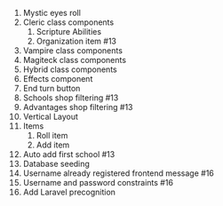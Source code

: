 1. Mystic eyes roll
2. Cleric class components
   1. Scripture Abilities
   2. Organization item #13
3. Vampire class components
4. Magiteck class components
5. Hybrid class components
6. Effects component
7. End turn button
8. Schools shop filtering #13
9. Advantages shop filtering #13
10. Vertical Layout
11. Items
    1. Roll item
    2. Add item
12. Auto add first school #13
13. Database seeding
14. Username already registered frontend message #16
15. Username and password constraints #16
16. Add Laravel precognition
